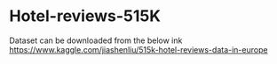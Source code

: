 # Hotel-reviews-515K

Dataset can be downloaded from the below ink
https://www.kaggle.com/jiashenliu/515k-hotel-reviews-data-in-europe
